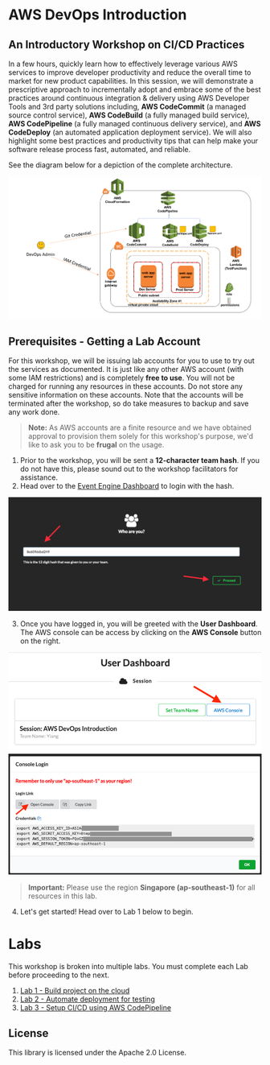 # AWS DevOps Introduction

## An Introductory Workshop on CI/CD Practices

In a few hours, quickly learn how to effectively leverage various AWS services to improve developer productivity and reduce the overall time to market for new product capabilities. In this session, we will demonstrate a prescriptive approach to incrementally adopt and embrace some of the best practices around continuous integration & delivery using AWS Developer Tools and 3rd party solutions including, **AWS CodeCommit** (a managed source control service), **AWS CodeBuild** (a fully managed build service), **AWS CodePipeline** (a fully managed continuous delivery service), and **AWS CodeDeploy** (an automated application deployment service). We will also highlight some best practices and productivity tips that can help make your software release process fast, automated, and reliable.

See the diagram below for a depiction of the complete architecture.

![DevOps Workshop Architecture](img/CICD_DevOps_Demo.png)

## Prerequisites - Getting a Lab Account

For this workshop, we will be issuing lab accounts for you to use to try out the services as documented. It is just like any other AWS account (with some IAM restrictions) and is completely **free to use**. You will not be charged for running any resources in these accounts. Do not store any sensitive information on these accounts. Note that the accounts will be terminated after the workshop, so do take measures to backup and save any work done.

> **Note:** As AWS accounts are a finite resource and we have obtained approval to provision them solely for this workshop's purpose, we'd like to ask you to be **frugal** on the usage.

1. Prior to the workshop, you will be sent a **12-character team hash**. If you do not have this, please sound out to the workshop facilitators for assistance.
2. Head over to the [Event Engine Dashboard](https://dashboard.eventengine.run/) to login with the hash.

  ![Hash](img/hash_login.png)

3. Once you have logged in, you will be greeted with the **User Dashboard**. The AWS console can be access by clicking on the **AWS Console** button on the right.

  ![DevOps Workshop Architecture](img/console.png)
  ![DevOps Workshop Architecture](img/console2.png)

> **Important:** Please use the region **Singapore (ap-southeast-1)** for all resources in this lab.

4. Let's get started! Head over to Lab 1 below to begin.

# Labs
This workshop is broken into multiple labs. You must complete each Lab before proceeding to the next.

1. [Lab 1 - Build project on the cloud](1_Lab1.md)
2. [Lab 2 - Automate deployment for testing](2_Lab2.md)
3. [Lab 3 - Setup CI/CD using AWS CodePipeline](3_Lab3.md)

## License

This library is licensed under the Apache 2.0 License.
